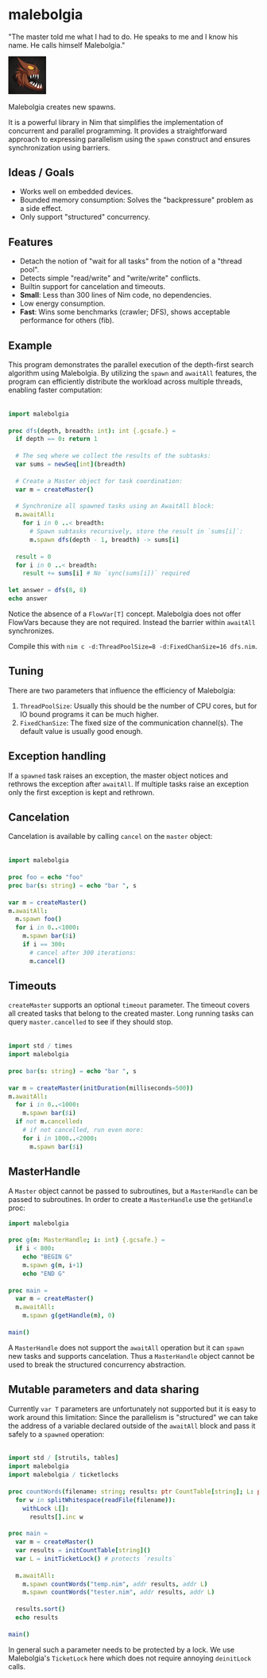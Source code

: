# malebolgia

   "The master told me what I had to do. He speaks to me and I know his name.
   He calls himself Malebolgia."

<img src="assets/malebolgia.png" style="width: 15%" />

Malebolgia creates new spawns.

It is a powerful library in Nim that simplifies the implementation of
concurrent and parallel programming. It provides a straightforward approach to
expressing parallelism using the `spawn` construct and ensures synchronization
using barriers.


## Ideas / Goals

- Works well on embedded devices.
- Bounded memory consumption: Solves the "backpressure" problem as a side effect.
- Only support "structured" concurrency.

## Features

- Detach the notion of "wait for all tasks" from the notion of a "thread pool".
- Detects simple "read/write" and "write/write" conflicts.
- Builtin support for cancelation and timeouts.
- **Small**: Less than 300 lines of Nim code, no dependencies.
- Low energy consumption.
- **Fast**: Wins some benchmarks (crawler; DFS), shows acceptable performance for others (fib).


## Example

This program demonstrates the parallel execution of the depth-first search algorithm
using Malebolgia. By utilizing the `spawn` and `awaitAll` features, the program can
efficiently distribute the workload across multiple threads, enabling faster computation:


```nim

import malebolgia

proc dfs(depth, breadth: int): int {.gcsafe.} =
  if depth == 0: return 1

  # The seq where we collect the results of the subtasks:
  var sums = newSeq[int](breadth)

  # Create a Master object for task coordination:
  var m = createMaster()

  # Synchronize all spawned tasks using an AwaitAll block:
  m.awaitAll:
    for i in 0 ..< breadth:
      # Spawn subtasks recursively, store the result in `sums[i]`:
      m.spawn dfs(depth - 1, breadth) -> sums[i]

  result = 0
  for i in 0 ..< breadth:
    result += sums[i] # No `sync(sums[i])` required

let answer = dfs(8, 8)
echo answer

```

Notice the absence of a `FlowVar[T]` concept. Malebolgia does not offer
FlowVars because they are not required. Instead the barrier within `awaitAll`
synchronizes.

Compile this with `nim c -d:ThreadPoolSize=8 -d:FixedChanSize=16 dfs.nim`.


## Tuning

There are two parameters that influence the efficiency of Malebolgia:

1. `ThreadPoolSize`: Usually this should be the number of CPU cores, but for IO bound programs it can be much higher.
2. `FixedChanSize`: The fixed size of the communication channel(s). The default value is usually good enough.


## Exception handling

If a `spawned` task raises an exception, the master object notices and rethrows the exception after
`awaitAll`. If multiple tasks raise an exception only the first exception is kept and rethrown.


## Cancelation

Cancelation is available by calling `cancel` on the `master` object:

```nim

import malebolgia

proc foo = echo "foo"
proc bar(s: string) = echo "bar ", s

var m = createMaster()
m.awaitAll:
  m.spawn foo()
  for i in 0..<1000:
    m.spawn bar($i)
    if i == 300:
      # cancel after 300 iterations:
      m.cancel()

```


## Timeouts

`createMaster` supports an optional `timeout` parameter. The timeout covers
all created tasks that belong to the created master. Long running tasks
can query `master.cancelled` to see if they should stop.

```nim

import std / times
import malebolgia

proc bar(s: string) = echo "bar ", s

var m = createMaster(initDuration(milliseconds=500))
m.awaitAll:
  for i in 0..<1000:
    m.spawn bar($i)
  if not m.cancelled:
    # if not cancelled, run even more:
    for i in 1000..<2000:
      m.spawn bar($i)

```

## MasterHandle

A `Master` object cannot be passed to subroutines, but
a `MasterHandle` can be passed to subroutines. In order to create a `MasterHandle`
use the `getHandle` proc:

```nim
import malebolgia

proc g(m: MasterHandle; i: int) {.gcsafe.} =
  if i < 800:
    echo "BEGIN G"
    m.spawn g(m, i+1)
    echo "END G"

proc main =
  var m = createMaster()
  m.awaitAll:
    m.spawn g(getHandle(m), 0)

main()

```

A `MasterHandle` does not support the `awaitAll` operation but it can `spawn`
new tasks and supports cancelation. Thus a `MasterHandle` object cannot be used
to break the structured concurrency abstraction.


## Mutable parameters and data sharing

Currently `var T` parameters are unfortunately not supported but it is easy to
work around this limitation: Since the parallelism is "structured" we can take the
address of a variable declared outside of the `awaitAll` block and pass it safely to
a `spawned` operation:

```nim

import std / [strutils, tables]
import malebolgia
import malebolgia / ticketlocks

proc countWords(filename: string; results: ptr CountTable[string]; L: ptr TicketLock) =
  for w in splitWhitespace(readFile(filename)):
    withLock L[]:
      results[].inc w

proc main =
  var m = createMaster()
  var results = initCountTable[string]()
  var L = initTicketLock() # protects `results`

  m.awaitAll:
    m.spawn countWords("temp.nim", addr results, addr L)
    m.spawn countWords("tester.nim", addr results, addr L)

  results.sort()
  echo results

main()

```

In general such a parameter needs to be protected by a lock.
We use Malebolgia's `TicketLock` here which does not require annoying `deinitLock` calls.
